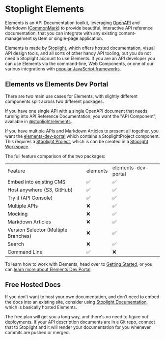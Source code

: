 # Stoplight Elements

Elements is an API Documentation toolkit, leveraging [OpenAPI](https://openapis.org/) and Markdown ([CommonMark](https://commonmark.org/)) to provide beautiful, interactive API reference documentation, that you can integrate with any existing content-management system or single-page application. 

Elements is made by [Stoplight](https://stoplight.io/?utm_source=github&utm_medium=elements&utm_campaign=docs), which offers hosted documentation, visual API design tools, and all sorts of other handy API tooling, but you do not need a Stoplight account to use Elements. If you are an API developer you can use Elements via the command-line, Web Components, or one of our various integrations with [popular JavaScript frameworks](getting-started/2-integrations/). 

## Elements vs Elements Dev Portal

There are two main use cases for Elements, with slightly different components split across two different packages.

If you have one single API with a single OpenAPI document that needs turning into API Reference Documentation, you want the "API Component", available in [@stoplight/elements](https://www.npmjs.com/package/@stoplight/elements).

If you have multiple APIs and Markdown Articles to present all together, you want the [elements-dev-portal](https://www.npmjs.com/package/@stoplight/elements-dev-portal) which contains a StoplightProject component. This requires a [Stoplight Project](https://meta.stoplight.io/docs/platform/2.-workspaces/b.adding-projects.md), which is can be created in a [Stoplight Workspace](https://meta.stoplight.io/docs/platform/2.-workspaces/a.creating-a-workspace.md).

The full feature comparison of the two packages:

<table class="c7">
  <tbody>
    <tr class="c2">
      <td class="c3" colspan="1" rowspan="1">
        Feature
      </td>
      <td class="c4" colspan="1" rowspan="1">
        elements
      </td>
      <td class="c5" colspan="1" rowspan="1">
        elements-dev-portal
      </td>
    </tr>
    <tr class="c2">
      <td class="c3" colspan="1" rowspan="1">
        Embed into existing CMS
      </td>
      <td class="c4" colspan="1" rowspan="1">
        &#9989;
      </td>
      <td class="c5" colspan="1" rowspan="1">
        &#9989;
      </td>
    </tr>
    <tr class="c2">
      <td class="c3" colspan="1" rowspan="1">
        Host anywhere (S3, GitHub)
      </td>
      <td class="c4" colspan="1" rowspan="1">
        &#9989;
      </td>
      <td class="c5" colspan="1" rowspan="1">
        &#9989;
      </td>
    </tr>
    <tr class="c2">
      <td class="c3" colspan="1" rowspan="1">
        Try it (API Console)
      </td>
      <td class="c4" colspan="1" rowspan="1">
        &#9989;
      </td>
      <td class="c5" colspan="1" rowspan="1">
        &#9989;
      </td>
    </tr>
    <tr class="c2">
      <td class="c3" colspan="1" rowspan="1">
        Multiple APIs
      </td>
      <td class="c4" colspan="1" rowspan="1">
        &#10060;
      </td>
      <td class="c5" colspan="1" rowspan="1">
        &#9989;
      </td>
    </tr>
    <tr class="c2">
      <td class="c3" colspan="1" rowspan="1">
        Mocking
      </td>
      <td class="c4" colspan="1" rowspan="1">
        &#10060;
      </td>
      <td class="c5" colspan="1" rowspan="1">
        &#9989;
      </td>
    </tr>
    <tr class="c2">
      <td class="c3" colspan="1" rowspan="1">
        Markdown Articles
      </td>
      <td class="c4" colspan="1" rowspan="1">
        &#10060;
      </td>
      <td class="c5" colspan="1" rowspan="1">
        &#9989;
      </td>
    </tr>
    <tr class="c2">
      <td class="c3" colspan="1" rowspan="1">
        Version Selector (Multiple Branches)
      </td>
      <td class="c4" colspan="1" rowspan="1">
        &#10060;
      </td>
      <td class="c5" colspan="1" rowspan="1">
        &#9989;
      </td>
    </tr>
    <tr class="c2">
      <td class="c3" colspan="1" rowspan="1">
        Search
      </td>
      <td class="c4" colspan="1" rowspan="1">
        &#10060;
      </td>
      <td class="c5" colspan="1" rowspan="1">
        &#9989;
      </td>
    </tr>
    <tr class="c2">
      <td class="c3" colspan="1" rowspan="1">
        Command Line
      </td>
      <td class="c4" colspan="1" rowspan="1">
        &#9989;
      </td>
      <td class="c5" colspan="1" rowspan="1">
        &#10060;
      </td>
    </tr>
  </tbody>
</table>

To learn how to work with Elements, head over to [Getting Started](getting-started/getting-started.md), or you can [learn more about Elements Dev Portal](getting-started/dev-portal/introduction.md).

## Free Hosted Docs

If you don’t want to host your own documentation, and don’t need to embed the docs into an existing site, consider using [Stoplight Documentation](https://stoplight.io/api-documentation/?utm_source=github&utm_medium=elements&utm_campaign=docs), which is basically hosted Elements. 

The free plan will get you a long way, and there's no need to figure out deployments. If your API description documents are in a Git repo, connect that to Stoplight and it will render your documentation for you whenever commits are pushed or merged. 
